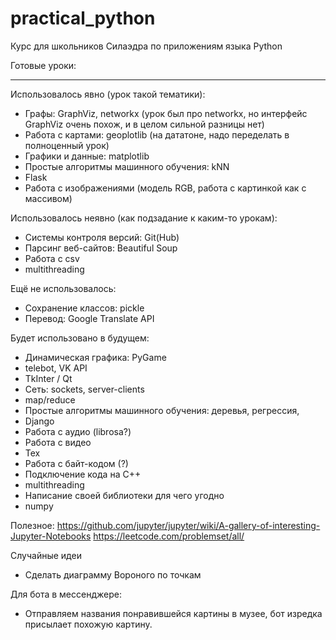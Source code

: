 # practical_python
Курс для школьников Силаэдра по приложениям языка Python

Готовые уроки:


____________________________________________________

Использовалось явно (урок такой тематики):
* Графы: GraphViz, networkx (урок был про networkx, но интерфейс GraphViz очень похож, и в целом сильной разницы нет)
* Работа с картами: geoplotlib (на дататоне, надо переделать в полноценный урок)
* Графики и данные: matplotlib
* Простые алгоритмы машинного обучения: kNN
* Flask
* Работа с изображениями (модель RGB, работа с картинкой как с массивом)

Использовалось неявно (как подзадание к каким-то урокам):
* Системы контроля версий: Git(Hub)
* Парсинг веб-сайтов: Beautiful Soup
* Работа с csv
* multithreading

Ещё не использовалось:
* Сохранение классов: pickle
* Перевод: Google Translate API

Будет использовано в будущем:
* Динамическая графика: PyGame
* telebot, VK API
* TkInter / Qt
* Сеть: sockets, server-clients
* map/reduce
* Простые алгоритмы машинного обучения: деревья, регрессия,
* Django
* Работа с аудио (librosa?)
* Работа с видео
* Тех
* Работа с байт-кодом (?)
* Подключение кода на С++
* multithreading
* Написание своей библиотеки для чего угодно
* numpy

Полезное:
https://github.com/jupyter/jupyter/wiki/A-gallery-of-interesting-Jupyter-Notebooks
https://leetcode.com/problemset/all/

Случайные идеи
- Сделать диаграмму Вороного по точкам

Для бота в мессенджере:
- Отправляем названия понравившейся картины в музее, бот изредка присылает похожую картину.
